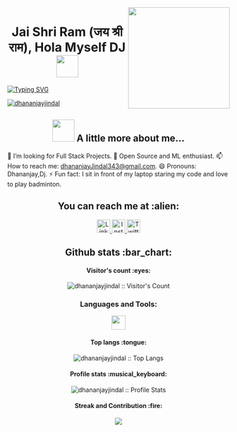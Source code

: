 <img align='right' src="https://media.giphy.com/media/M9gbBd9nbDrOTu1Mqx/giphy.gif" width="230">

<h1 align="center">Jai Shri Ram (जय श्री राम), Hola Myself DJ <img src="https://media.giphy.com/media/12oufCB0MyZ1Go/giphy.gif" width="50"></h1>


[![Typing SVG](https://readme-typing-svg.herokuapp.com/?lines=I+am+Dhananjay+Jindal;Student+at+NIT+Hamirpur)](https://git.io/typing-svg)
<p align="left"> <a href="https://github.com/ryo-ma/github-profile-trophy"><img src="https://github-profile-trophy.vercel.app/?username=dhananjayjindal" alt="dhananjayjindal" /></a> </p>
<h2 align="center"><img src="https://media.giphy.com/media/VgCDAzcKvsR6OM0uWg/giphy.gif" width="50"> A little more about me...</h2>

🤔 I’m looking for Full Stack Projects.
🤖 Open Source and ML enthusiast.
📫 How to reach me: dhananjayJindal343@gmail.com.
😄 Pronouns: Dhananjay,Dj.
⚡ Fun fact: I sit in front of my laptop staring my code and love to play badminton.

<h2 align="center">You can reach me at :alien:</h2>

<p align="center">

  <a href="https://www.linkedin.com/in/dhananjay-jindal-8662401b3/">
    <img src="https://www.vectorlogo.zone/logos/linkedin/linkedin-icon.svg" alt="LinkedIn Profile" height="30" width="30">
  </a>
  
  <a href="https://www.instagram.com/dhananjay_jindal/">
    <img src="https://www.vectorlogo.zone/logos/instagram/instagram-icon.svg" alt="Instagram Profile" height="30" width="30">
  </a>
  
  <a href="https://twitter.com/jindaldhananjay">
    <img src="https://www.vectorlogo.zone/logos/twitter/twitter-icon.svg" alt="Twitter Profile" height="30" width="30">
  </a>

 
</p>

<h2 align="center">Github stats :bar_chart:</h2>

<h4 align="center">Visitor's count :eyes:</h4>

<p align="center"><img src="https://profile-counter.glitch.me/{dhananjayjindal}/count.svg" alt="dhananjayjindal :: Visitor's Count" /></p>

<h3 align="center">Languages and Tools:</h3>
<p align="center"> 
<img height="32" width="32" src="https://cdn.jsdelivr.net/npm/simple-icons@v6/icons/.svg" />
</p>

<h4 align="center">Top langs :tongue:</h4>

<p align="center"><img src="https://github-readme-stats.vercel.app/api/top-langs/?username=dhananjayjindal&langs_count=10&theme=tokyonight&layout=compact" alt="dhananjayjindal :: Top Langs" /></p>

<h4 align="center">Profile stats :musical_keyboard:</h4>

<p align="center"><img src="https://github-readme-stats.vercel.app/api?username=dhananjayjindal&show_icons=true&theme=tokyonight" alt="dhananjayjindal :: Profile Stats" /></p>


<h4 align="center">Streak and Contribution :fire:</h4>

<p align="center"> <img
Src="http://github-readme-streak-stats.herokuapp.com?user=dhananjayjindal&theme=tokyonight&date_format=j%20M%5B%20Y%5D)" />

